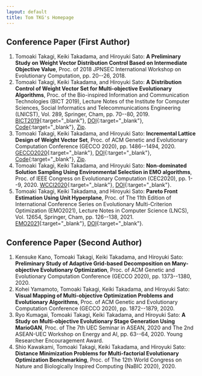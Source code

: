 ```yaml
---
layout: default
title: Tom TKG's Homepage
---
```


## Conference Paper (First Author)
1. Tomoaki Takagi, Keiki Takadama, and Hiroyuki Sato: **A Preliminary Study on Weight Vector Distribution Control Based on Intermediate Objective Value**,  Proc. of 2018 JPNSEC International Workshop on Evolutionary Computation, pp. 20--26, 2018.
1. Tomoaki Takagi, Keiki Takadama, and Hiroyuki Sato: **A Distribution Control of Weight Vector Set for Multi-objective Evolutionary Algorithms**,  Proc. of the Bio-inspired Information and Communication Technologies (BICT 2019), Lecture Notes of the Institute for Computer Sciences, Social Informatics and Telecommunications Engineering (LNICST), Vol. 289, Springer, Cham, pp. 70--80, 2019. [BICT2019](https://bionetics2019.eai-conferences.org){:target="_blank"}, [DOI](https://doi.org/10.1007/978-3-030-24202-2_6){:target="_blank"}, [Code](https://github.com/tomtkg/MOEA-D-DCWVS){:target="_blank"}, [Zip](/data/MOEA-D-DCWVS-master.zip).
1. Tomoaki Takagi, Keiki Takadama, and Hiroyuki Sato: **Incremental Lattice Design of Weight Vector Set**,  Proc. of ACM Genetic and Evolutionary Computation Conference (GECCO 2020), pp. 1486--1494, 2020. [GECCO2020](https://gecco-2020.sigevo.org){:target="_blank"}, [DOI](https://doi.org/10.1145/3377929.3398082){:target="_blank"}, [Code](https://github.com/tomtkg/ILD){:target="_blank"}, [Zip](/data/ILD-master.zip).
1. Tomoaki Takagi, Keiki Takadama, and Hiroyuki Sato: **Non-dominated Solution Sampling Using Environmental Selection in EMO algorithms**, Proc. of IEEE Congress on Evolutionary Computation (CEC2020), pp. 1--9, 2020. [WCCI2020](https://wcci2020.org){:target="_blank"}, [DOI](https://doi.org/10.1109/CEC48606.2020.9185529){:target="_blank"}.
1. Tomoaki Takagi, Keiki Takadama, and Hiroyuki Sato: **Pareto Front Estimation Using Unit Hyperplane**, Proc. of The 11th Edition of International Conference Series on Evolutionary Multi-Criterion Optimization (EMO2021), Lecture Notes in Computer Science (LNCS), Vol. 12654, Springer, Cham, pp. 126--138, 2021. [EMO2021](https://emo2021.org){:target="_blank"}, [DOI](https://doi.org/10.1007/978-3-030-72062-9_11){:target="_blank"}.

## Conference Paper (Second Author)
1. Kensuke Kano, Tomoaki Takagi, Keiki Takadama, and Hiroyuki Sato: **Preliminary Study of Adaptive Grid-based Decomposition on Many-objective Evolutionary Optimization**, Proc. of ACM Genetic and Evolutionary Computation Conference (GECCO 2020), pp. 1373--1380, 2020.
1. Kohei Yamamoto, Tomoaki Takagi, Keiki Takadama, and Hiroyuki Sato: **Visual Mapping of Multi-objective Optimization Problems and Evolutionary Algorithms**, Proc. of ACM Genetic and Evolutionary Computation Conference (GECCO 2020), pp. 1872--1879, 2020.
1. Ryo Kumagai, Tomoaki Takagi, Keiki Takadama, and Hiroyuki Sato: **A Study on Multi-objective Evolutionary Stage Generation Using MarioGAN**, Proc. of The 7th UEC Seminar in ASEAN, 2020 and The 2nd ASEAN-UEC Workshop on Energy and AI, pp. 63--64, 2020. Young Researcher Encouragement Award.
1. Shio Kawakami, Tomoaki Takagi, Keiki Takadama, and Hiroyuki Sato: **Distance Minimization Problems for Multi-factorial Evolutionary Optimization Benchmarking**, Proc. of The 12th World Congress on Nature and Biologically Inspired Computing (NaBIC 2020), 2020.
